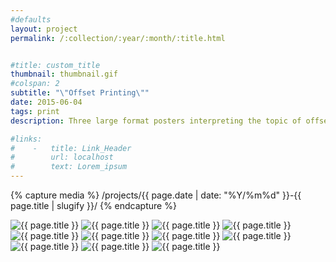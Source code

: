 ```yaml
---
#defaults
layout: project
permalink: /:collection/:year/:month/:title.html


#title: custom_title
thumbnail: thumbnail.gif
#colspan: 2
subtitle: "\"Offset Printing\""
date: 2015-06-04
tags: print
description: Three large format posters interpreting the topic of offset printing. Each poster in the set presents research on this media technology and its relevance to graphic design using either a denotative or connotative visual strategy.

#links:
#    -   title: Link_Header
#        url: localhost
#        text: Lorem_ipsum
---
```


<!-- set project media path -->
{% capture media %}
    /projects/{{ page.date | date: "%Y/%m%d" }}-{{ page.title | slugify }}/
{% endcapture %}
<!-- end -->

<!-- media -->
<img class="span8" src="{{ site.data.global_assets.placeholder }}" data-src="{{media|strip}}tech_01.jpg" alt="{{ page.title }}">
<img class="span8" src="{{ site.data.global_assets.placeholder }}" data-src="{{media|strip}}tech_02.jpg" alt="{{ page.title }}">
<img class="span8" src="{{ site.data.global_assets.placeholder }}" data-src="{{media|strip}}tech_03.jpg" alt="{{ page.title }}">
<img class="span8" src="{{ site.data.global_assets.placeholder }}" data-src="{{media|strip}}tech_04.jpg" alt="{{ page.title }}">
<img class="span8" src="{{ site.data.global_assets.placeholder }}" data-src="{{media|strip}}tech_05.jpg" alt="{{ page.title }}">
<img class="span8" src="{{ site.data.global_assets.placeholder }}" data-src="{{media|strip}}tech_06.jpg" alt="{{ page.title }}">
<img class="span8" src="{{ site.data.global_assets.placeholder }}" data-src="{{media|strip}}tech_07.jpg" alt="{{ page.title }}">
<img class="span8" src="{{ site.data.global_assets.placeholder }}" data-src="{{media|strip}}tech_08.jpg" alt="{{ page.title }}">
<img class="span8" src="{{ site.data.global_assets.placeholder }}" data-src="{{media|strip}}tech_09.jpg" alt="{{ page.title }}">
<img class="span8" src="{{ site.data.global_assets.placeholder }}" data-src="{{media|strip}}tech_10.jpg" alt="{{ page.title }}">
<img class="span8" src="{{ site.data.global_assets.placeholder }}" data-src="{{media|strip}}tech_11.jpg" alt="{{ page.title }}">
